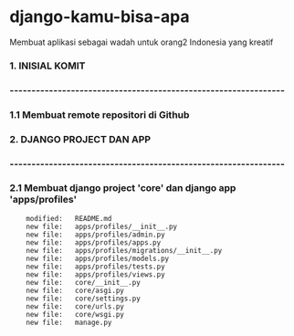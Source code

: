 # django-kamu-bisa-apa
Membuat aplikasi sebagai wadah untuk orang2 Indonesia yang kreatif 


### 1. INISIAL KOMIT
### ---------------------------------------------------------------


### 1.1 Membuat remote repositori di Github



### 2. DJANGO PROJECT DAN APP
### ---------------------------------------------------------------


### 2.1 Membuat django project 'core' dan django app 'apps/profiles'

        modified:   README.md
        new file:   apps/profiles/__init__.py
        new file:   apps/profiles/admin.py
        new file:   apps/profiles/apps.py
        new file:   apps/profiles/migrations/__init__.py
        new file:   apps/profiles/models.py
        new file:   apps/profiles/tests.py
        new file:   apps/profiles/views.py
        new file:   core/__init__.py
        new file:   core/asgi.py
        new file:   core/settings.py
        new file:   core/urls.py
        new file:   core/wsgi.py
        new file:   manage.py